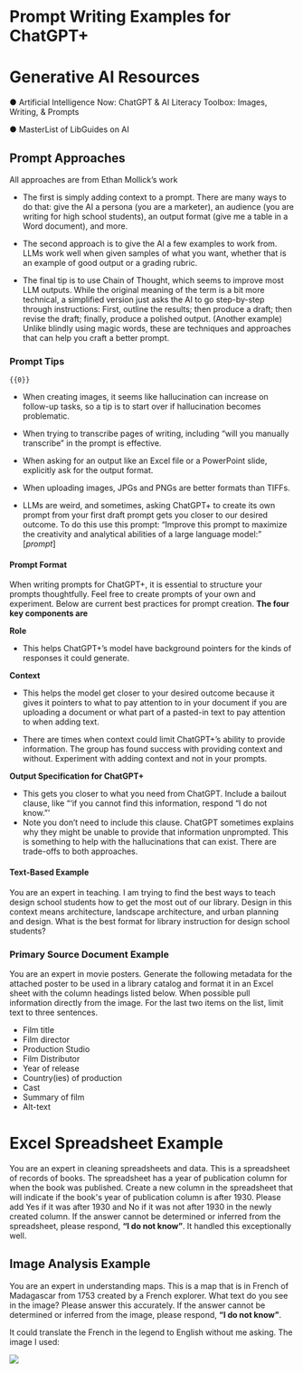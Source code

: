 <!--

author:   André Dietrich
email:    masub.makhdoom@ovgu.de
date:     19/03/2025
version:  30.0.0
language: en
narrator: UK English Female

repository: https://github.com/LiaScript/docs

logo:     img/logo.png

comment:  This document shall provide an entire compendium and course on the
          development of Open-courSes with [LiaScript](https://LiaScript.github.io).
          As the language and the systems grows, also this document will be updated.
          Feel free to fork or copy it, translations are very welcome...

script:   https://cdn.jsdelivr.net/chartist.js/latest/chartist.min.js
          https://felixhao28.github.io/JSCPP/dist/JSCPP.es5.min.js

link:     https://cdn.jsdelivr.net/chartist.js/latest/chartist.min.css

link:     https://cdnjs.cloudflare.com/ajax/libs/animate.css/4.1.1/animate.min.css

import:   https://raw.githubusercontent.com/liaTemplates/ABCjs/main/README.md

link:     https://fonts.googleapis.com/css2?family=Noto+Sans+Egyptian+Hieroglyphs
          https://fonts.googleapis.com/css2?family=Noto+Sans+Ogham

font:     Noto Sans Egyptian Hieroglyphs, Noto Sans Ogham
-->

# Prompt Writing Examples for ChatGPT+





# Generative AI Resources

    

● Artificial Intelligence Now: ChatGPT & AI Literacy Toolbox: Images, Writing, &
Prompts

● MasterList of LibGuides on AI


## Prompt Approaches

All approaches are from Ethan Mollick’s work

*  The first is simply adding context to a prompt. There are many ways to do that: give
the AI a persona (you are a marketer), an audience (you are writing for high school
students), an output format (give me a table in a Word document), and more.

*  The second approach is to give the AI a few examples to work from. LLMs work well
when given samples of what you want, whether that is an example of good output
or a grading rubric.

*  The final tip is to use Chain of Thought, which seems to improve most LLM outputs.
While the original meaning of the term is a bit more technical, a simplified version
just asks the AI to go step-by-step through instructions: First, outline the results;
then produce a draft; then revise the draft; finally, produce a polished output.
(Another example) Unlike blindly using magic words, these are techniques and
approaches that can help you craft a better prompt.

###  Prompt Tips
    {{0}}
*  When creating images, it seems like hallucination can increase on follow-up tasks, so
a tip is to start over if hallucination becomes problematic.

*  When trying to transcribe pages of writing, including “will you manually transcribe”
in the prompt is effective.

*  When asking for an output like an Excel file or a PowerPoint slide, explicitly ask for
the output format.

*  When uploading images, JPGs and PNGs are better formats than TIFFs.

*  LLMs are weird, and sometimes, asking ChatGPT+ to create its own prompt from
your first draft prompt gets you closer to our desired outcome. To do this use this
prompt: “Improve this prompt to maximize the creativity and analytical abilities of a
large language model:” [*prompt*]

#### Prompt Format


When writing prompts for ChatGPT+, it is essential to structure your prompts thoughtfully.
Feel free to create prompts of your own and experiment. Below are current best practices
for prompt creation. **The four key components are**


**Role**

* This helps ChatGPT+’s model have background pointers for the kinds of responses it could generate.



**Context**



* This helps the model get closer to your desired outcome because it gives it pointers to what to pay attention to in your document if you are uploading a document or what part of a pasted-in text to pay attention to when adding text.

* There are times when context could limit ChatGPT+’s ability to provide information. The group has found success with providing context and without. Experiment with adding context and not in your prompts.

**Output Specification for ChatGPT+**

* This gets you closer to what you need from ChatGPT. Include a bailout clause, like “‘if you cannot find this information, respond “I do not know.”’
* Note you don’t need to include this clause. ChatGPT sometimes explains why they might be unable to provide that information unprompted. This is something to help with the hallucinations that can exist. There are trade-offs to both approaches.

#### Text-Based Example

You are an expert in teaching. I am trying to find the best ways to teach design school students how to get the most out of our library. Design in this context means architecture, landscape architecture, and urban planning and design. What is the best format for library instruction for design school students?


### Primary Source Document Example

You are an expert in movie posters. Generate the following metadata for the attached poster to be used in a library catalog and format it in an Excel sheet with the column headings listed below. When possible pull information directly from the image. For the last two items on the list, limit text to three sentences.

* Film title
* Film director
* Production Studio
* Film Distributor
* Year of release
* Country(ies) of production
* Cast
* Summary of film
* Alt-text

# Excel Spreadsheet Example

You are an expert in cleaning spreadsheets and data. This is a spreadsheet of records of books. The spreadsheet has a year of publication column for when the book was published. Create a new column in the spreadsheet that will indicate if the book's year of publication column is after 1930. Please add Yes if it was after 1930 and No if it was not after 1930 in the newly created column. If the answer cannot be determined or inferred from the
spreadsheet, please respond, **“I do not know”**. 
It handled this exceptionally well.




## Image Analysis Example

You are an expert in understanding maps. This is a map that is in French of Madagascar from 1753 created by a French explorer. What text do you see in the image? Please answer this accurately. If the answer cannot be determined or inferred from the image,
please respond, **“I do not know”**.

 It could translate the French in the legend to English without me asking. The image I used:

![](https://github.com/61087/Quantitative-Research-/blob/main/Screenshot%2012.png?raw=true)






